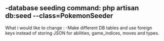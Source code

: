 -database seeding command: php artisan db:seed --class=PokemonSeeder
--------------------------------------------------------------------
What i would like to change :
-Make different DB tables and use foreign keys instead of storing JSON for abilities, game_indices, moves and types.